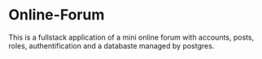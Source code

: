 # Online-Forum
This is a fullstack application of a mini online forum with accounts, posts, roles, authentification and a databaste managed by postgres.
